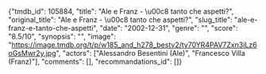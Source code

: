 {"tmdb_id": 105884, "title": "Ale e Franz - \u00c8 tanto che aspetti?", "original_title": "Ale e Franz - \u00c8 tanto che aspetti?", "slug_title": "ale-e-franz-e-tanto-che-aspetti", "date": "2002-12-31", "genre": "", "score": "8.5/10", "synopsis": "", "image": "https://image.tmdb.org/t/p/w185_and_h278_bestv2/ty70YR4PAV7Zxn3iLz6oGsMwr2y.jpg", "actors": ["Alessandro Besentini (Ale)", "Francesco Villa (Franz)"], "comments": [], "recommandations_id": []}